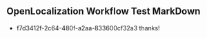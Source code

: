## OpenLocalization Workflow Test MarkDown
* f7d3412f-2c64-480f-a2aa-833600cf32a3 thanks!

<!--HONumber=Jul16_HO3-->


